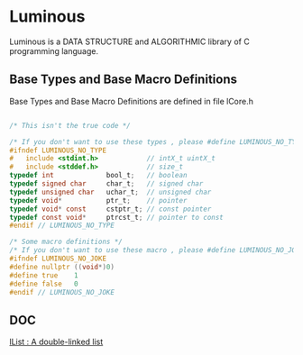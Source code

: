 # Luminous
Luminous is a DATA STRUCTURE and ALGORITHMIC library of C programming language.

## Base Types and Base Macro Definitions
Base Types and Base Macro Definitions are defined in file lCore.h
```C

/* This isn't the true code */

/* If you don't want to use these types , please #define LUMINOUS_NO_TYPE */
#ifndef LUMINOUS_NO_TYPE
#   include <stdint.h>            // intX_t uintX_t
#   include <stddef.h>            // size_t
typedef int             bool_t;   // boolean
typedef signed char     char_t;   // signed char
typedef unsigned char   uchar_t;  // unsigned char
typedef void*           ptr_t;    // pointer
typedef void* const     cstptr_t; // const pointer
typedef const void*     ptrcst_t; // pointer to const
#endif // LUMINOUS_NO_TYPE

/* Some macro definitions */
/* If you don't want to use these macro , please #define LUMINOUS_NO_JOKE */
#ifndef LUMINOUS_NO_JOKE
#define nullptr ((void*)0)
#define true    1
#define false   0
#endif // LUMINOUS_NO_JOKE
```


## DOC
[lList : A double-linked list](doc/lList.md)
